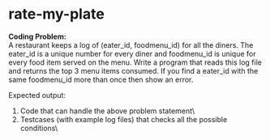 # rate-my-plate
**Coding Problem:**\
A restaurant keeps a log of (eater_id, foodmenu_id) for all the diners. 
The eater_id is a unique number for every diner and foodmenu_id is unique for every food 
item served on the menu. 
Write a program that reads this log file and returns the top 3 menu items consumed. 
If you find a eater_id with the same foodmenu_id more than once then show an error.

Expected output:
1. Code that can handle the above problem statement\
2. Testcases (with example log files) that checks all the possible conditions\

